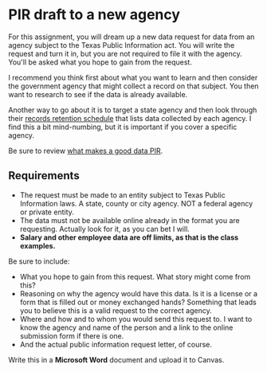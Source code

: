 # PIR draft to a new agency

For this assignment, you will dream up a new data request for data from an agency subject to the Texas Public Information act. You will write the request and turn it in, but you are not required to file it with the agency. You'll be asked what you hope to gain from the request.

I recommend you think first about what you want to learn and then consider the government agency that might collect a record on that subject. You then want to research to see if the data is already available.

Another way to go about it is to target a state agency and then look through their [records retention schedule](https://www.tsl.texas.gov/slrm/state/schedules) that lists data collected by each agency. I find this a bit mind-numbing, but it is important if you cover a specific agency.

Be sure to review [what makes a good data PIR](https://docs.google.com/document/d/1rU4VIPyFjVFWn01mhCyG-4fGHIIAaDzobJN1Yc_dA5I/edit#heading=h.1t2idypeepwn).

## Requirements

- The request must be made to an entity subject to Texas Public Information laws. A state, county or city agency. NOT a federal agency or private entity.
- The data must not be available online already in the format you are requesting. Actually look for it, as you can bet I will.
- **Salary and other employee data are off limits, as that is the class examples.**

Be sure to include:

- What you hope to gain from this request. What story might come from this?
- Reasoning on why the agency would have this data. Is it is a license or a form that is filled out or money exchanged hands? Something that leads you to believe this is a valid request to the correct agency.
- Where and how and to whom you would send this request to. I want to know the agency and name of the person and a link to the online submission form if there is one.
- And the actual public information request letter, of course.

Write this in a **Microsoft Word** document and upload it to Canvas.
